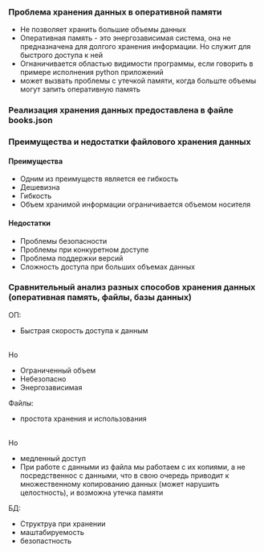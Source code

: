 ### Проблема хранения данных в оперативной памяти

- Не позволяет хранить большие объемы данных
- Оперативная память - это энергозависимая система, она не предназначена для долгого хранения информации. Но служит для быстрого доступа к ней
- Огнаничивается областью видимости программы, если говорить в примере исполнения python приложений
- может вызвать проблемы с утечкой памяти, когда больште объемы могут запить оперативную память


### Реализация хранения данных предоставлена в файле books.json
### Преимущества и недостатки файлового хранения данных

#### Преимущества
- Одним из преимуществ является ее гибкость
- Дешевизна
- Гибкость
- Объем хранимой информации ограничивается объемом носителя

#### Недостатки
- Проблемы безопасности
- Проблемы при конкуретном доступе
- Проблема поддержки версий
- Сложность доступа при больших объемах данных

### Сравнительный анализ разных способов хранения данных (оперативная память, файлы, базы данных)
ОП: 
- Быстрая скорость доступа к данным

\
Но
- Ограниченный объем
- Небезопасно
- Энергозависимая

Файлы:
- простота хранения и использования

\
Но
- медленный доступ
- При работе с данными из файла мы работаем с их копиями, а не посредственнос с данными, что в свою очередь приводит к множественному копированию данных (может нарушить целостность), и возможна утечка памяти

БД:
- Структруа при хранении
- маштабируемость
- безопастность
